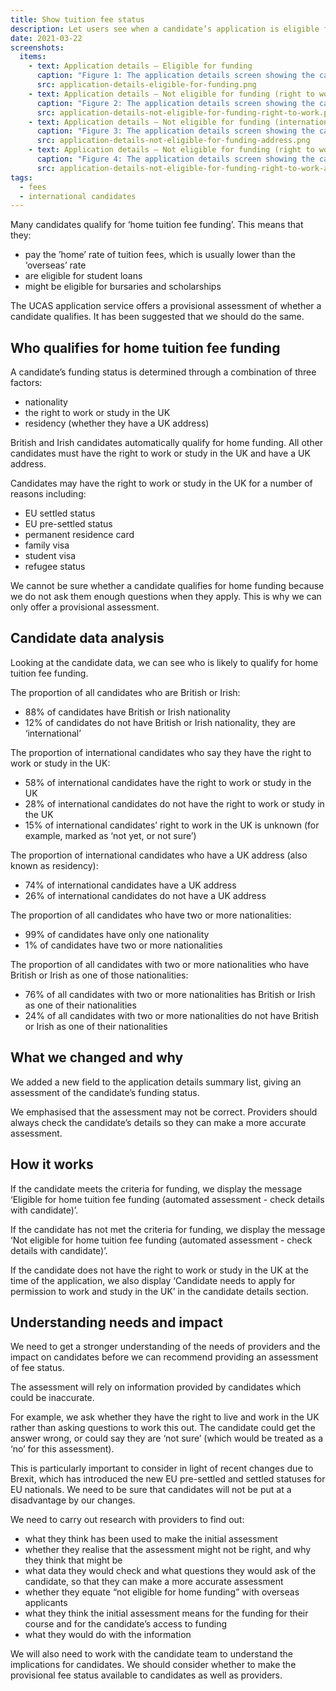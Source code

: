 ```yaml
---
title: Show tuition fee status
description: Let users see when a candidate’s application is eligible for home tuition fee funding.
date: 2021-03-22
screenshots:
  items:
    - text: Application details – Eligible for funding
      caption: "Figure 1: The application details screen showing the candidate is eligible for home tuition fee funding"
      src: application-details-eligible-for-funding.png
    - text: Application details – Not eligible for funding (right to work or study)
      caption: "Figure 2: The application details screen showing the candidate is not eligible for home tuition fee funding because the candidate does not have a right to work or study in the UK"
      src: application-details-not-eligible-for-funding-right-to-work.png
    - text: Application details – Not eligible for funding (international address)
      caption: "Figure 3: The application details screen showing the candidate is not eligible for home tuition fee funding because their address is not in the UK"
      src: application-details-not-eligible-for-funding-address.png
    - text: Application details – Not eligible for funding (right to work or study and international address)
      caption: "Figure 4: The application details screen showing the candidate is not eligible for home tuition fee funding because the candidate does not have a right to work or study in the UK and they do not have a UK address"
      src: application-details-not-eligible-for-funding-right-to-work-and-address.png
tags:
  - fees
  - international candidates
---
```


Many candidates qualify for ‘home tuition fee funding’. This means that they:

- pay the ’home’ rate of tuition fees, which is usually lower than the ‘overseas’ rate
- are eligible for student loans
- might be eligible for bursaries and scholarships

The UCAS application service offers a provisional assessment of whether a candidate qualifies. It has been suggested that we should do the same.

## Who qualifies for home tuition fee funding

A candidate’s funding status is determined through a combination of three factors:

- nationality
- the right to work or study in the UK
- residency (whether they have a UK address)

British and Irish candidates automatically qualify for home funding. All other candidates must have the right to work or study in the UK and have a UK address.

Candidates may have the right to work or study in the UK for a number of reasons including:

- EU settled status
- EU pre-settled status
- permanent residence card
- family visa
- student visa
- refugee status

We cannot be sure whether a candidate qualifies for home funding because we do not ask them enough questions when they apply. This is why we can only offer a provisional assessment.

## Candidate data analysis

Looking at the candidate data, we can see who is likely to qualify for home tuition fee funding.

The proportion of all candidates who are British or Irish:

- 88% of candidates have British or Irish nationality
- 12% of candidates do not have British or Irish nationality, they are ‘international’

The proportion of international candidates who say they have the right to work or study in the UK:

- 58% of international candidates have the right to work or study in the UK
- 28% of international candidates do not have the right to work or study in the UK
- 15% of international candidates’ right to work in the UK is unknown (for example, marked as ‘not yet, or not sure’)

The proportion of international candidates who have a UK address (also known as residency):

- 74% of international candidates have a UK address
- 26% of international candidates do not have a UK address

The proportion of all candidates who have two or more nationalities:

- 99% of candidates have only one nationality
- 1% of candidates have two or more nationalities

The proportion of all candidates with two or more nationalities who have British or Irish as one of those nationalities:

- 76% of all candidates with two or more nationalities has British or Irish as one of their nationalities
- 24% of all candidates with two or more nationalities do not have British or Irish as one of their nationalities

## What we changed and why

We added a new field to the application details summary list, giving an assessment of the candidate’s funding status.

We emphasised that the assessment may not be correct. Providers should always check the candidate’s details so they can make a more accurate assessment.

## How it works

If the candidate meets the criteria for funding, we display the message ‘Eligible for home tuition fee funding (automated assessment - check details with candidate)’.

If the candidate has not met the criteria for funding, we display the message ‘Not eligible for home tuition fee funding (automated assessment - check details with candidate)’.

If the candidate does not have the right to work or study in the UK at the time of the application, we also display ‘Candidate needs to apply for permission to work and study in the UK’ in the candidate details section.

## Understanding needs and impact

We need to get a stronger understanding of the needs of providers and the impact on candidates before we can recommend providing an assessment of fee status.

The assessment will rely on information provided by candidates which could be inaccurate.

For example, we ask whether they have the right to live and work in the UK rather than asking questions to work this out. The candidate could get the answer wrong, or could say they are ‘not sure’ (which would be treated as a ‘no’ for this assessment).

This is particularly important to consider in light of recent changes due to Brexit, which has introduced the new EU pre-settled and settled statuses for EU nationals. We need to be sure that candidates will not be put at a disadvantage by our changes.

We need to carry out research with providers to find out:

- what they think has been used to make the initial assessment
- whether they realise that the assessment might not be right, and why they think that might be
- what data they would check and what questions they would ask of the candidate, so that they can make a more accurate assessment
- whether they equate “not eligible for home funding” with overseas applicants
- what they think the initial assessment means for the funding for their course and for the candidate’s access to funding
- what they would do with the information

We will also need to work with the candidate team to understand the implications for candidates. We should consider whether to make the provisional fee status available to candidates as well as providers.
